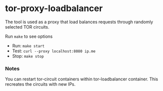# tor-proxy-loadbalancer
The tool is used as a proxy that load balances requests through randomly selected TOR circuits.

Run `make` to see options

* Run: `make start`
* Test: `curl --proxy localhost:8080 ip.me`
* Stop: `make stop`

### Notes
You can restart tor-circuit containers within tor-loadbalancer container. This recreates the circuits with new IPs.
